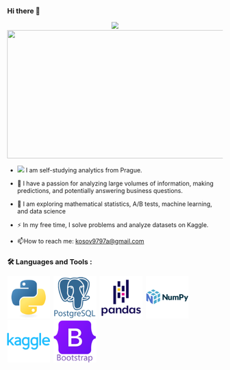 ### Hi there 👋
<div id="header" align="center">
  <img src="https://media.giphy.com/media/M9gbBd9nbDrOTu1Mqx/giphy.gif" width="100"/>
</div>
<div align="center">
  <img src="https://media.giphy.com/media/dWesBcTLavkZuG35MI/giphy.gif" width="600" height="300"/>
</div>
 
- <img src="https://media.giphy.com/media/WUlplcMpOCEmTGBtBW/giphy.gif" width="30"> I am self-studying analytics from Prague. 
- :telescope: I have a passion for analyzing large volumes of information, making predictions, and potentially answering business questions.

- :seedling: I am exploring mathematical statistics, A/B tests, machine learning, and data science

- :zap: In my free time, I solve problems and analyze datasets on Kaggle.

- :mailbox:How to reach me: kosov9797a@gmail.com
### :hammer_and_wrench: Languages and Tools :
<!--
**Kosarchik/Kosarchik** is a ✨ _special_ ✨ repository because its `README.md` (this file) appears on your GitHub profile.

Here are some ideas to get you started:

- 🔭 I’m currently working on ...
- 🌱 I’m currently learning ...
- 👯 I’m looking to collaborate on ...
- 🤔 I’m looking for help with ...
- 💬 Ask me about ...
- 📫 How to reach me: ...
- 😄 Pronouns: ...
- ⚡ Fun fact: ...
--><div>
  <img src="https://github.com/devicons/devicon/blob/master/icons/python/python-original.svg" title="python" alt="python" width="100" height="100"/>&nbsp;
  <img src="https://github.com/devicons/devicon/blob/master/icons/postgresql/postgresql-plain-wordmark.svg" title="python" alt="python" width="100" height="100"/>&nbsp;
  <img src="https://github.com/devicons/devicon/blob/master/icons/pandas/pandas-original-wordmark.svg" title="python" alt="python" width="100" height="100"/>&nbsp;
  <img src="https://github.com/devicons/devicon/blob/master/icons/numpy/numpy-original-wordmark.svg" title="python" alt="python" width="100" height="100"/>&nbsp;
  <img src="https://github.com/devicons/devicon/blob/master/icons/kaggle/kaggle-original-wordmark.svg" title="python" alt="python" width="100" height="100"/>&nbsp;
  <img src="https://github.com/devicons/devicon/blob/master/icons/bootstrap/bootstrap-original-wordmark.svg" title="python" alt="python" width="100" height="100"/>&nbsp;
</div>



